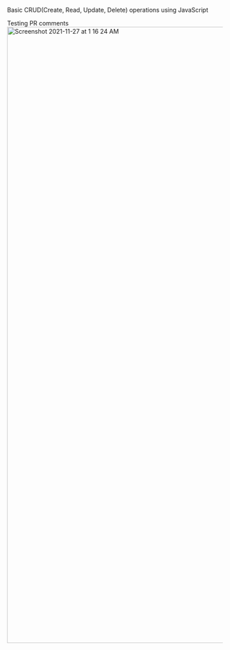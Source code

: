 Basic CRUD(Create, Read, Update, Delete) operations using JavaScript


Testing PR comments
<img width="1435" alt="Screenshot 2021-11-27 at 1 16 24 AM" src="https://user-images.githubusercontent.com/43381712/143626101-9cee03a8-6257-4af8-b6c8-06cea43a3874.png">
